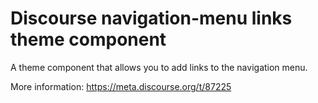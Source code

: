 # Discourse navigation-menu links theme component

A theme component that allows you to add links to the navigation menu.

More information: https://meta.discourse.org/t/87225
